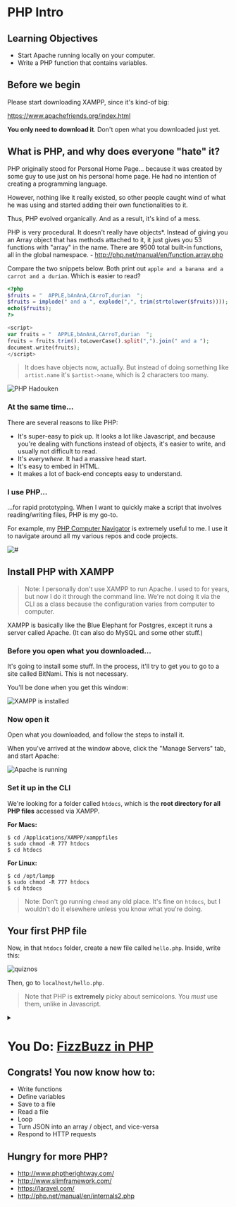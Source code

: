 # PHP Intro

## Learning Objectives

- Start Apache running locally on your computer.
- Write a PHP function that contains variables.

## Before we begin

Please start downloading XAMPP, since it's kind-of big:

https://www.apachefriends.org/index.html

**You only need to download it**. Don't open what you downloaded just yet.

## What is PHP, and why does everyone "hate" it?

PHP originally stood for Personal Home Page... because it was created by some guy to use just on his personal home page. He had no intention of creating a programming language.

However, nothing like it really existed, so other people caught wind of what he was using and started adding their own functionalities to it.

Thus, PHP evolved organically. And as a result, it's kind of a mess.

PHP is very procedural. It doesn't really have objects*. Instead of giving you an Array object that has methods attached to it, it just gives you 53 functions with "array" in the name. There are 9500 total built-in functions, all in the global namespace. - http://php.net/manual/en/function.array.php

Compare the two snippets below. Both print out `apple and a banana and a carrot and a durian`. Which is easier to read?

```php
<?php
$fruits = "  APPLE,bAnAnA,CArroT,durian  ";
$fruits = implode(" and a ", explode(",", trim(strtolower($fruits))));
echo($fruits);
?>

<script>
var fruits = "  APPLE,bAnAnA,CArroT,durian  ";
fruits = fruits.trim().toLowerCase().split(",").join(" and a ");
document.write(fruits);
</script>
```

> It does have objects now, actually. But instead of doing something like `artist.name` it's `$artist->name`, which is 2 characters too many.

![PHP Hadouken](hadouken.jpg)

### At the same time...

There are several reasons to like PHP:

- It's super-easy to pick up. It looks a lot like Javascript, and because you're dealing with functions instead of objects, it's easier to write, and usually not difficult to read.
- It's *everywhere*. It had a massive head start.
- It's easy to embed in HTML.
- It makes a lot of back-end concepts easy to understand.

### I use PHP...

...for rapid prototyping. When I want to quickly make a script that involves reading/writing files, PHP is my go-to.

For example, my [PHP Computer Navigator](https://github.com/RobertAKARobin/PHP-Computer-Navigator) is extremely useful to me. I use it to navigate around all my various repos and code projects.

![#](commitstrip.jpg)

## Install PHP with XAMPP

> Note: I personally don't use XAMPP to run Apache. I used to for years, but now I do it through the command line. We're not doing it via the CLI as a class because the configuration varies from computer to computer.

XAMPP is basically like the Blue Elephant for Postgres, except it runs a server called Apache. (It can also do MySQL and some other stuff.)

### Before you open what you downloaded...

It's going to install some stuff. In the process, it'll try to get you to go to a site called BitNami. This is not necessary.

You'll be done when you get this window:

![XAMPP is installed](xampp_splash.jpg)

### Now open it

Open what you downloaded, and follow the steps to install it.

When you've arrived at the window above, click the "Manage Servers" tab, and start Apache:

![Apache is running](xampp.png)

### Set it up in the CLI

We're looking for a folder called `htdocs`, which is the **root directory for all PHP files** accessed via XAMPP.

**For Macs:**

```
$ cd /Applications/XAMPP/xamppfiles
$ sudo chmod -R 777 htdocs
$ cd htdocs
```

**For Linux:**

```
$ cd /opt/lampp
$ sudo chmod -R 777 htdocs
$ cd htdocs
```

> Note: Don't go running `chmod` any old place. It's fine on `htdocs`, but I wouldn't do it elsewhere unless you know what you're doing.

## Your first PHP file

Now, in that `htdocs` folder, create a new file called `hello.php`. Inside, write this:

![quiznos](file.quiznos.php.png)

Then, go to `localhost/hello.php`.

> Note that PHP is **extremely** picky about semicolons. You *must* use them, unlike in Javascript.

<details>
  <summary> </summary>
  <pre>
```
<?php

function quiznosToaster($tray){
  echo("I'm giving off heat... ");
  return("$tray is now toasty!");
}

$sandwich = "BLT";
echo(quiznosToaster($sandwich));

?>
```
  </pre>
</details>

## Big differences between PHP and Javascript

- To add strings together you use `.`, not `+`, but you still use `+` to add numbers.
- There's no `var`. Instead, variables all begin with `$`. So instead of `var artist = ` you have `$artist =`.
- PHP has classes. Instead of referencing a property or method with `.` (`artist.name`) you use `->` (`$artist->name`).
- Every PHP snippet begins with `<?php` and ends with `?>`.

## Try this:

![adjectives](file.adjectives.php.png)

<details>
  <summary> </summary>
  <pre>
```PHP
<!DOCTYPE html>
<html>
  <head>
    <title>Hello</title>
  </head>
  <body>

  <?php
    $adjectives = array("attractive", "terrible", "sad", "lugubrious");
    $randomIndex= array_rand($adjectives, 1);
    $adjective = $adjectives[$randomIndex];
  ?>
    <h1><?php echo("My, you're looking $adjective today!"); ?></h1>

  </body>
</html>
```
  </pre>
</details>

# You Do: [FizzBuzz in PHP](https://github.com/ga-wdi-exercises/php-fizzbuzz)

## Congrats! You now know how to:

- Write functions
- Define variables
- Save to a file
- Read a file
- Loop
- Turn JSON into an array / object, and vice-versa
- Respond to HTTP requests

## Hungry for more PHP?

- http://www.phptherightway.com/
- http://www.slimframework.com/
- https://laravel.com/
- http://php.net/manual/en/internals2.php
